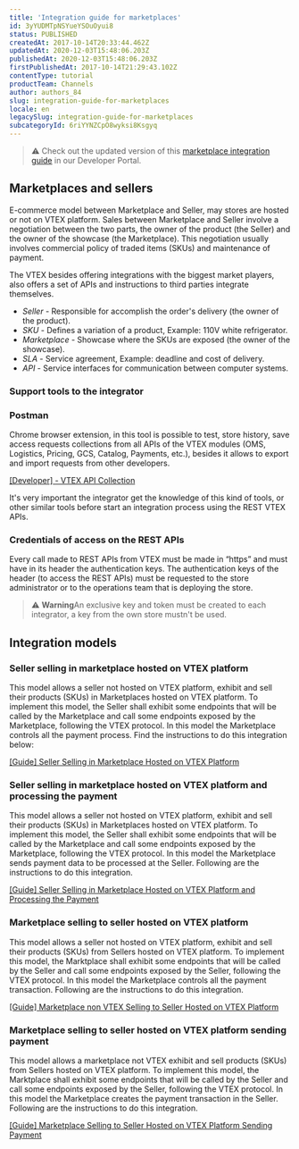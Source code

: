 ```yaml
---
title: 'Integration guide for marketplaces'
id: 3yYUDMTpNSYueYSOuOyui8
status: PUBLISHED
createdAt: 2017-10-14T20:33:44.462Z
updatedAt: 2020-12-03T15:48:06.203Z
publishedAt: 2020-12-03T15:48:06.203Z
firstPublishedAt: 2017-10-14T21:29:43.102Z
contentType: tutorial
productTeam: Channels
author: authors_84
slug: integration-guide-for-marketplaces
locale: en
legacySlug: integration-guide-for-marketplaces
subcategoryId: 6riYYNZCpO8wyksi8Ksgyq
---
```


>⚠️ Check out the updated version of this [marketplace integration guide](https://developers.vtex.com/vtex-developer-docs/docs/external-marketplace-integration-guide) in our Developer Portal. 

## Marketplaces and sellers

E-commerce model between Marketplace and Seller, may stores are hosted or not on VTEX platform. Sales between Marketplace and Seller involve a negotiation between the two parts, the owner of the product (the Seller) and the owner of the showcase (the Marketplace). This negotiation usually involves commercial policy of traded items (SKUs) and maintenance of payment.

The VTEX besides offering integrations with the biggest market players, also offers a set of APIs and instructions to third parties integrate themselves. 

- _Seller_ - Responsible for accomplish the order's delivery (the owner of the product).  
- _SKU_ - Defines a variation of a product, Example: 110V white refrigerator.  
- _Marketplace_ - Showcase where the SKUs are exposed (the owner of the showcase).  
- _SLA_ - Service agreement, Example: deadline and cost of delivery.  
- _API_ - Service interfaces for communication between computer systems.

### Support tools to the integrator

### Postman

Chrome browser extension, in this tool is possible to test, store history, save access requests collections from all APIs of the VTEX modules (OMS, Logistics, Pricing, GCS, Catalog, Payments, etc.), besides it allows to export and import requests from other developers.

[[Developer] - VTEX API Collection](http://help.vtex.com/developer-docs/)

It's very important the integrator get the knowledge of this kind of tools, or other similar tools before start an integration process using the REST VTEX APIs.

### Credentials of access on the REST APIs

Every call made to REST APIs from VTEX must be made in “https” and must have in its header the authentication keys. The authentication keys of the header (to access the REST APIs) must be requested to the store administrator or to the operations team that is deploying the store.

>⚠️ **Warning**An exclusive key and token must be created to each integrator, a key from the own store mustn't be used.

## Integration models

### Seller selling in marketplace hosted on VTEX platform

This model allows a seller not hosted on VTEX platform, exhibit and sell their products (SKUs) in Marketplaces hosted on VTEX platform. To implement this model, the Seller shall exhibit some endpoints that will be called by the Marketplace and call some endpoints exposed by the Marketplace, following the VTEX protocol. In this model the Marketplace controls all the payment process.  Find the instructions to do this integration below:

[[Guide] Seller Selling in Marketplace Hosted on VTEX Platform](https://help.vtex.com/en/tutorial/integration-guide-for-marketplaces-seller-non-vtex--yMji0ow0rQuYgQsg26Kus)

### Seller selling in marketplace hosted on VTEX platform and processing the payment

This model allows a seller not hosted on VTEX platform, exhibit and sell their products (SKUs) in Marketplaces hosted on VTEX platform. To implement this model, the Seller shall exhibit some endpoints that will be called by the Marketplace and call some endpoints exposed by the Marketplace, following the VTEX protocol. In this model the Marketplace sends payment data to be processed at the Seller. Following are the instructions to do this integration.

[[Guide] Seller Selling in Marketplace Hosted on VTEX Platform and Processing the Payment](https://help.vtex.com/en/tutorial/integration-guide-for-marketplaces-seller-non-vtex-with-payment--bNY99qbQ7mKsSMMuq2m4g)

### Marketplace selling to seller hosted on VTEX platform

This model allows a seller not hosted on VTEX platform, exhibit and sell their products (SKUs) from Sellers hosted on VTEX platform. To implement this model, the Marktplace shall exhibit some endpoints that will be called by the Seller and call some endpoints exposed by the Seller, following the VTEX protocol. In this model the Marketplace controls all the payment transaction. Following are the instructions to do this integration.

[[Guide] Marketplace non VTEX Selling to Seller Hosted on VTEX Platform](https://help.vtex.com/en/tutorial/integration-guide-for-marketplaces-marketplace-non-vtex--SMBUYFVEfZr0m0ttOULxj)

### Marketplace selling to seller hosted on VTEX platform sending payment

This model allows a marketplace not VTEX exhibit and sell products (SKUs) from Sellers hosted on VTEX platform. To implement this model, the Marktplace shall exhibit some endpoints that will be called by the Seller and call some endpoints exposed by the Seller, following the VTEX protocol. In this model the Marketplace creates the payment transaction in the Seller. Following are the instructions to do this integration.

[[Guide] Marketplace Selling to Seller Hosted on VTEX Platform Sending Payment](http://help.vtex.com/en/tutorial/integration-guide-for-marketplaces-marketplace-non-vtex-with-payment)
